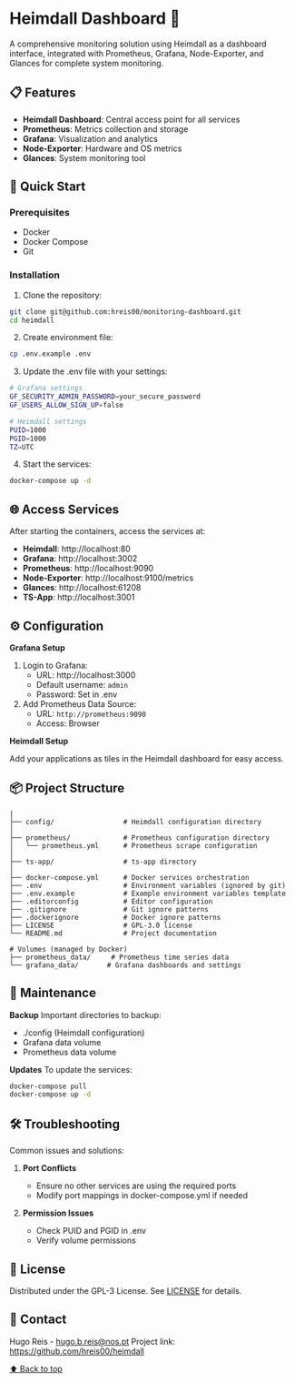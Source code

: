 # Heimdall Dashboard 🚀

A comprehensive monitoring solution using Heimdall as a dashboard interface, integrated with Prometheus, Grafana, Node-Exporter, and Glances for complete system monitoring.

## 📋 Features

- **Heimdall Dashboard**: Central access point for all services
- **Prometheus**: Metrics collection and storage
- **Grafana**: Visualization and analytics
- **Node-Exporter**: Hardware and OS metrics
- **Glances**: System monitoring tool

## 🚀 Quick Start

### Prerequisites

- Docker
- Docker Compose
- Git

### Installation

1. Clone the repository:

```bash
git clone git@github.com:hreis00/monitoring-dashboard.git
cd heimdall
```

2. Create environment file:

```bash
cp .env.example .env
```

3. Update the .env file with your settings:

```bash
# Grafana settings
GF_SECURITY_ADMIN_PASSWORD=your_secure_password
GF_USERS_ALLOW_SIGN_UP=false

# Heimdall settings
PUID=1000
PGID=1000
TZ=UTC
```

4. Start the services:

```bash
docker-compose up -d
```

## 🌐 Access Services

After starting the containers, access the services at:

- **Heimdall**: http://localhost:80
- **Grafana**: http://localhost:3002
- **Prometheus**: http://localhost:9090
- **Node-Exporter**: http://localhost:9100/metrics
- **Glances**: http://localhost:61208
- **TS-App**: http://localhost:3001

## ⚙️ Configuration

**Grafana Setup**

1. Login to Grafana:
   - URL: http://localhost:3000
   - Default username: `admin`
   - Password: Set in .env
2. Add Prometheus Data Source:
   - URL: `http://prometheus:9090`
   - Access: Browser

**Heimdall Setup**

Add your applications as tiles in the Heimdall dashboard for easy access.

## 📦 Project Structure

```plaintext
|
├── config/                 # Heimdall configuration directory
│
├── prometheus/             # Prometheus configuration directory
│   └── prometheus.yml      # Prometheus scrape configuration
│
├── ts-app/                 # ts-app directory
│
├── docker-compose.yml      # Docker services orchestration
├── .env                    # Environment variables (ignored by git)
├── .env.example            # Example environment variables template
├── .editorconfig           # Editor configuration
├── .gitignore              # Git ignore patterns
├── .dockerignore           # Docker ignore patterns
├── LICENSE                 # GPL-3.0 license
└── README.md               # Project documentation

# Volumes (managed by Docker)
├── prometheus_data/     # Prometheus time series data
└── grafana_data/       # Grafana dashboards and settings
```

## 🔧 Maintenance

**Backup**
Important directories to backup:

- ./config (Heimdall configuration)
- Grafana data volume
- Prometheus data volume

**Updates**
To update the services:

```bash
docker-compose pull
docker-compose up -d
```

## 🛠 Troubleshooting

Common issues and solutions:

1. **Port Conflicts**

   - Ensure no other services are using the required ports
   - Modify port mappings in docker-compose.yml if needed

2. **Permission Issues**

   - Check PUID and PGID in .env
   - Verify volume permissions

## 📝 License

Distributed under the GPL-3 License. See [LICENSE](LICENSE) for details.

## 📩 Contact

Hugo Reis - hugo.b.reis@nos.pt
Project link: https://github.com/hreis00/heimdall

[⬆️ Back to top](#heimdall-dashboard-)
